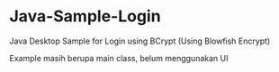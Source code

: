 # Java-Sample-Login
Java Desktop Sample for Login using BCrypt (Using Blowfish Encrypt)

Example masih berupa main class, belum menggunakan UI
